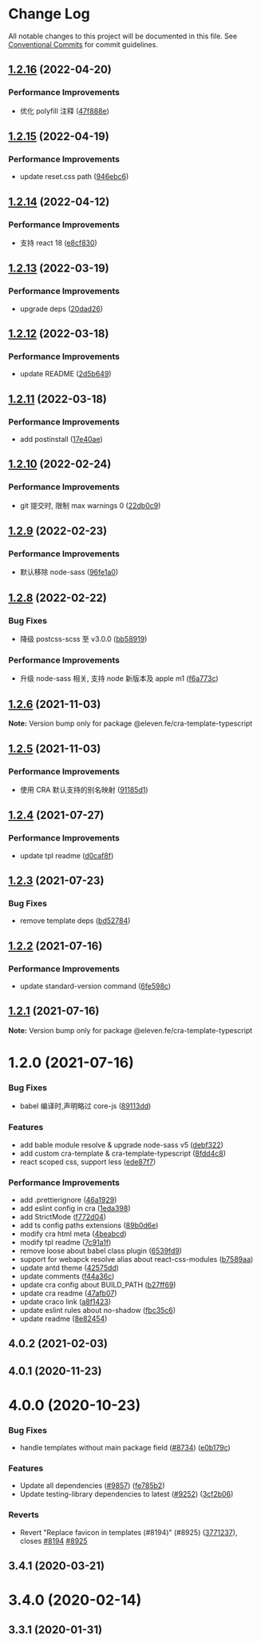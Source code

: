 # Change Log

All notable changes to this project will be documented in this file.
See [Conventional Commits](https://conventionalcommits.org) for commit guidelines.

## [1.2.16](https://github.com/eleven-net-cn/create-react-app/compare/@eleven.fe/cra-template-typescript@1.2.15...@eleven.fe/cra-template-typescript@1.2.16) (2022-04-20)

### Performance Improvements

- 优化 polyfill 注释 ([47f888e](https://github.com/eleven-net-cn/create-react-app/commit/47f888e883c054d21abbafb5221152e2324f2a6a))

## [1.2.15](https://github.com/eleven-net-cn/create-react-app/compare/@eleven.fe/cra-template-typescript@1.2.14...@eleven.fe/cra-template-typescript@1.2.15) (2022-04-19)

### Performance Improvements

- update reset.css path ([946ebc6](https://github.com/eleven-net-cn/create-react-app/commit/946ebc6054b53e1b298da66d1bd8a1c7ec1744f0))

## [1.2.14](https://github.com/eleven-net-cn/create-react-app/compare/@eleven.fe/cra-template-typescript@1.2.13...@eleven.fe/cra-template-typescript@1.2.14) (2022-04-12)

### Performance Improvements

- 支持 react 18 ([e8cf830](https://github.com/eleven-net-cn/create-react-app/commit/e8cf8306306acd6dddf26fcdcfacab46c7e79364))

## [1.2.13](https://github.com/eleven-net-cn/create-react-app/compare/@eleven.fe/cra-template-typescript@1.2.12...@eleven.fe/cra-template-typescript@1.2.13) (2022-03-19)

### Performance Improvements

- upgrade deps ([20dad26](https://github.com/eleven-net-cn/create-react-app/commit/20dad26d316fd06b8a2fa9687d751676a3fe5395))

## [1.2.12](https://github.com/eleven-net-cn/create-react-app/compare/@eleven.fe/cra-template-typescript@1.2.11...@eleven.fe/cra-template-typescript@1.2.12) (2022-03-18)

### Performance Improvements

- update README ([2d5b649](https://github.com/eleven-net-cn/create-react-app/commit/2d5b6498349de1e38874f31e17fa8df01aa5275b))

## [1.2.11](https://github.com/eleven-net-cn/create-react-app/compare/@eleven.fe/cra-template-typescript@1.2.10...@eleven.fe/cra-template-typescript@1.2.11) (2022-03-18)

### Performance Improvements

- add postinstall ([17e40ae](https://github.com/eleven-net-cn/create-react-app/commit/17e40ae5d5a404fbb44d619522f65c4fde82ed95))

## [1.2.10](https://github.com/eleven-net-cn/create-react-app/compare/@eleven.fe/cra-template-typescript@1.2.9...@eleven.fe/cra-template-typescript@1.2.10) (2022-02-24)

### Performance Improvements

- git 提交时, 限制 max warnings 0 ([22db0c9](https://github.com/eleven-net-cn/create-react-app/commit/22db0c9ce0f724f42dc3935625429a3ef0c591d0))

## [1.2.9](https://github.com/eleven-net-cn/create-react-app/compare/@eleven.fe/cra-template-typescript@1.2.8...@eleven.fe/cra-template-typescript@1.2.9) (2022-02-23)

### Performance Improvements

- 默认移除 node-sass ([96fe1a0](https://github.com/eleven-net-cn/create-react-app/commit/96fe1a089db118527b07fdb411978037a141fab3))

## [1.2.8](https://github.com/eleven-net-cn/create-react-app/compare/@eleven.fe/cra-template-typescript@1.2.6...@eleven.fe/cra-template-typescript@1.2.8) (2022-02-22)

### Bug Fixes

- 降级 postcss-scss 至 v3.0.0 ([bb58919](https://github.com/eleven-net-cn/create-react-app/commit/bb58919744e955fe116e8932fe85457d2d90f50a))

### Performance Improvements

- 升级 node-sass 相关, 支持 node 新版本及 apple m1 ([f6a773c](https://github.com/eleven-net-cn/create-react-app/commit/f6a773c9b1edd2e5628314c03e57a2416154b857))

## [1.2.6](https://github.com/eleven-net-cn/create-react-app/compare/@eleven.fe/cra-template-typescript@1.2.5...@eleven.fe/cra-template-typescript@1.2.6) (2021-11-03)

**Note:** Version bump only for package @eleven.fe/cra-template-typescript

## [1.2.5](https://github.com/eleven-net-cn/create-react-app/compare/@eleven.fe/cra-template-typescript@1.2.4...@eleven.fe/cra-template-typescript@1.2.5) (2021-11-03)

### Performance Improvements

- 使用 CRA 默认支持的别名映射 ([91185d1](https://github.com/eleven-net-cn/create-react-app/commit/91185d138c66b77dc87e1f90fc842388b3201da1))

## [1.2.4](https://github.com/eleven-net-cn/create-react-app/compare/@eleven.fe/cra-template-typescript@1.2.3...@eleven.fe/cra-template-typescript@1.2.4) (2021-07-27)

### Performance Improvements

- update tpl readme ([d0caf8f](https://github.com/eleven-net-cn/create-react-app/commit/d0caf8fcb5409146edbf2b0583ec138320eb8d5c))

## [1.2.3](https://github.com/eleven-net-cn/create-react-app/compare/@eleven.fe/cra-template-typescript@1.2.2...@eleven.fe/cra-template-typescript@1.2.3) (2021-07-23)

### Bug Fixes

- remove template deps ([bd52784](https://github.com/eleven-net-cn/create-react-app/commit/bd5278419cd565b4e4224e7d755c1b03ce630d51))

## [1.2.2](https://github.com/eleven-net-cn/create-react-app/compare/@eleven.fe/cra-template-typescript@1.2.1...@eleven.fe/cra-template-typescript@1.2.2) (2021-07-16)

### Performance Improvements

- update standard-version command ([6fe598c](https://github.com/eleven-net-cn/create-react-app/commit/6fe598cc90ddb0ab3ee57b88a3816c6d41c65198))

## [1.2.1](https://github.com/eleven-net-cn/create-react-app/compare/@eleven.fe/cra-template-typescript@1.2.0...@eleven.fe/cra-template-typescript@1.2.1) (2021-07-16)

**Note:** Version bump only for package @eleven.fe/cra-template-typescript

# 1.2.0 (2021-07-16)

### Bug Fixes

- babel 编译时,声明略过 core-js ([89113dd](https://github.com/eleven-net-cn/create-react-app/commit/89113dd7042fc69151144dd75a813c395f25b07d))

### Features

- add bable module resolve & upgrade node-sass v5 ([debf322](https://github.com/eleven-net-cn/create-react-app/commit/debf322107ca6320f219e5d0960c35cc63727562))
- add custom cra-template & cra-template-typescript ([8fdd4c8](https://github.com/eleven-net-cn/create-react-app/commit/8fdd4c8b2e7595cd70a34629ccd6249e64522233))
- react scoped css, support less ([ede87f7](https://github.com/eleven-net-cn/create-react-app/commit/ede87f7150b86a8b77355dc47eb48338c89ffd42))

### Performance Improvements

- add .prettierignore ([46a1929](https://github.com/eleven-net-cn/create-react-app/commit/46a19293cead7a5e342e5159c7ab19bba91eb5d1))
- add eslint config in cra ([1eda398](https://github.com/eleven-net-cn/create-react-app/commit/1eda3987df0cefb85750797735c1906971c95f27))
- add StrictMode ([f772d04](https://github.com/eleven-net-cn/create-react-app/commit/f772d04e48f24883bd77a63a0a78e62fce5e4995))
- add ts config paths extensions ([89b0d6e](https://github.com/eleven-net-cn/create-react-app/commit/89b0d6ed1d1539343e157ce103921438596a67cf))
- modify cra html meta ([4beabcd](https://github.com/eleven-net-cn/create-react-app/commit/4beabcd12505c97fc4bc94d6deca635a71ae5ae1))
- modify tpl readme ([7c91a1f](https://github.com/eleven-net-cn/create-react-app/commit/7c91a1fca8816c2e5cb0119f6d3689f8e987fb2a))
- remove loose about babel class plugin ([6539fd9](https://github.com/eleven-net-cn/create-react-app/commit/6539fd9ccf149f72427516ed92c59c4da4a4f51c))
- support for webapck resolve alias about react-css-modules ([b7589aa](https://github.com/eleven-net-cn/create-react-app/commit/b7589aaae9fc3974a6c711dda82a81c565c31623))
- update antd theme ([42575dd](https://github.com/eleven-net-cn/create-react-app/commit/42575ddabd2c7188451d77b7a2eb2c2c73ef0055))
- update comments ([f44a36c](https://github.com/eleven-net-cn/create-react-app/commit/f44a36cd6291658d2ee7341972e50db59f891f69))
- update cra config about BUILD_PATH ([b27ff69](https://github.com/eleven-net-cn/create-react-app/commit/b27ff69ece05742b9d12f0121bd4256b778eb71e))
- update cra readme ([47afb07](https://github.com/eleven-net-cn/create-react-app/commit/47afb073f4c39d7f4a180f7b477d45ad1bfcf908))
- update craco link ([a8f1423](https://github.com/eleven-net-cn/create-react-app/commit/a8f142342c39a9801a87ab765c39a4f1731ef4c5))
- update eslint rules about no-shadow ([fbc35c6](https://github.com/eleven-net-cn/create-react-app/commit/fbc35c67bf779a0c26aeb62010861e7dfdd1bf43))
- update readme ([8e82454](https://github.com/eleven-net-cn/create-react-app/commit/8e824542b04ecfe5961ff6d15612ad9eed3045ee))

## 4.0.2 (2021-02-03)

## 4.0.1 (2020-11-23)

# 4.0.0 (2020-10-23)

### Bug Fixes

- handle templates without main package field ([#8734](https://github.com/eleven-net-cn/create-react-app/issues/8734)) ([e0b179c](https://github.com/eleven-net-cn/create-react-app/commit/e0b179c8ffd0386609ad7c2ad5599652ca8cbcd1))

### Features

- Update all dependencies ([#9857](https://github.com/eleven-net-cn/create-react-app/issues/9857)) ([fe785b2](https://github.com/eleven-net-cn/create-react-app/commit/fe785b2ba73fdef7f96936d8740db30c746e56bf))
- Update testing-library dependencies to latest ([#9252](https://github.com/eleven-net-cn/create-react-app/issues/9252)) ([3cf2b06](https://github.com/eleven-net-cn/create-react-app/commit/3cf2b06c71c989d25a563705d89b77e8ed07ed2c))

### Reverts

- Revert "Replace favicon in templates (#8194)" (#8925) ([3771237](https://github.com/eleven-net-cn/create-react-app/commit/37712374bcaa6ccb168eeaf4fe8bd52d120dbc58)), closes [#8194](https://github.com/eleven-net-cn/create-react-app/issues/8194) [#8925](https://github.com/eleven-net-cn/create-react-app/issues/8925)

## 3.4.1 (2020-03-21)

# 3.4.0 (2020-02-14)

## 3.3.1 (2020-01-31)
